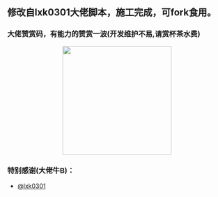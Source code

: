 ## 修改自lxk0301大佬脚本，施工完成，可fork食用。

### 大佬赞赏码，有能力的赞赏一波(开发维护不易,请赏杯茶水费)
<div align=center><img width="250" height="250" src="https://raw.githubusercontent.com/lxk0301/jd_scripts/master/icon/thanks.jpg"/></div>

### 特别感谢(大佬牛B)：
* [@lxk0301](https://github.com/lxk0301)


